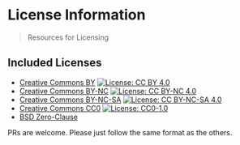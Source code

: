 # License Information

> Resources for Licensing

## Included Licenses

- [Creative Commons BY](/BY/readme.md) [![License: CC BY 4.0](https://licensebuttons.net/l/by/4.0/80x15.png)](https://creativecommons.org/licenses/by-nc-sa/4.0/)
- [Creative Commons BY-NC](/BY-NC/readme.md) [![License: CC BY-NC 4.0](https://licensebuttons.net/l/by-nc/4.0/80x15.png)](https://creativecommons.org/licenses/by-nc/4.0/)
- [Creative Commons BY-NC-SA](/BY-NC-SA/readme.md) [![License: CC BY-NC-SA 4.0](https://licensebuttons.net/l/by-nc-sa/4.0/80x15.png)](https://creativecommons.org/licenses/by-nc-sa/4.0/)
- [Creative Commons CC0](/CC0/readme.md) [![License: CC0-1.0](https://licensebuttons.net/l/zero/1.0/80x15.png)](http://creativecommons.org/publicdomain/zero/1.0/)
- [BSD Zero-Clause](/0BSD/readme.md)

PRs are welcome. Please just follow the same format as the others.

